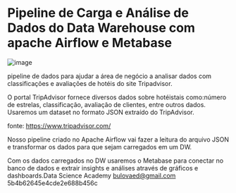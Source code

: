 # Pipeline de Carga e Análise de Dados do Data Warehouse com apache Airflow e Metabase

![image](https://user-images.githubusercontent.com/112988565/232615483-99a76a32-d0a8-45bf-9bdd-85b3de4c1268.png)

pipeline  de  dados  para  ajudar  a  área  de negócio  a  analisar  dados com classificações e avaliações de hotéis do site Tripadvisor.

O portal TripAdvisor fornece diversos dados sobre hotéistais como:número de estrelas, classificação, avaliação de clientes, entre outros dados. Usaremos um dataset no formato JSON extraído do TripAdvisor. 

fonte: https://www.tripadvisor.com/


Nosso pipeline criado no Apache Airflow vai fazer a leitura do arquivo JSON e transformar os dados para que sejam carregados em um DW.

Com os dados carregados no DW usaremos o Metabase para conectar no banco de dados e extrair insights e análises através de gráficos e dashboards.Data Science Academy bulovaed@gmail.com 5b4b62645e4cde2e688b456c
